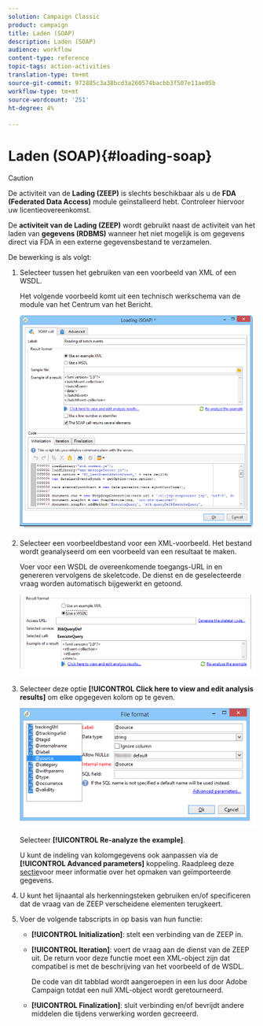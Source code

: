 ```yaml
---
solution: Campaign Classic
product: campaign
title: Laden (SOAP)
description: Laden (SOAP)
audience: workflow
content-type: reference
topic-tags: action-activities
translation-type: tm+mt
source-git-commit: 972885c3a38bcd3a260574bacbb3f507e11ae05b
workflow-type: tm+mt
source-wordcount: '251'
ht-degree: 4%

---
```



# Laden (SOAP){#loading-soap}

>[!CAUTION]
>
>De activiteit van de **Lading (ZEEP)** is slechts beschikbaar als u de **FDA (Federated Data Access)** module geïnstalleerd hebt. Controleer hiervoor uw licentieovereenkomst.

De **activiteit van de Lading (ZEEP)** wordt gebruikt naast de activiteit van het laden van **gegevens (RDBMS)** wanneer het niet mogelijk is om gegevens direct via FDA in een externe gegevensbestand te verzamelen.

De bewerking is als volgt:

1. Selecteer tussen het gebruiken van een voorbeeld van XML of een WSDL.

   Het volgende voorbeeld komt uit een technisch werkschema van de module van het Centrum van het Bericht.

   ![](assets/load_soap_002.png)

1. Selecteer een voorbeeldbestand voor een XML-voorbeeld. Het bestand wordt geanalyseerd om een voorbeeld van een resultaat te maken.

   Voer voor een WSDL de overeenkomende toegangs-URL in en genereren vervolgens de skeletcode. De dienst en de geselecteerde vraag worden automatisch bijgewerkt en getoond.

   ![](assets/soap_load_003.png)

1. Selecteer deze optie **[!UICONTROL Click here to view and edit analysis results]** om elke opgegeven kolom op te geven.

   ![](assets/soap_load_001.png)

   Selecteer **[!UICONTROL Re-analyze the example]**.

   U kunt de indeling van kolomgegevens ook aanpassen via de **[!UICONTROL Advanced parameters]** koppeling. Raadpleeg deze [sectie](../../platform/using/importing-data.md#import-wizard)voor meer informatie over het opmaken van geïmporteerde gegevens.

1. U kunt het lijnaantal als herkenningsteken gebruiken en/of specificeren dat de vraag van de ZEEP verscheidene elementen terugkeert.
1. Voer de volgende tabscripts in op basis van hun functie:

   * **[!UICONTROL Initialization]**: stelt een verbinding van de ZEEP in.
   * **[!UICONTROL Iteration]**: voert de vraag aan de dienst van de ZEEP uit. De return voor deze functie moet een XML-object zijn dat compatibel is met de beschrijving van het voorbeeld of de WSDL.

      De code van dit tabblad wordt aangeroepen in een lus door Adobe Campaign totdat een null XML-object wordt geretourneerd.

   * **[!UICONTROL Finalization]**: sluit verbinding en/of bevrijdt andere middelen die tijdens verwerking worden gecreeerd.

